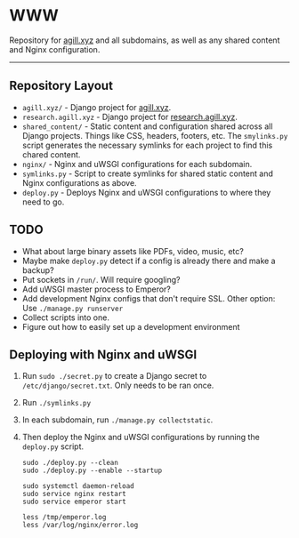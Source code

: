 # WWW

Repository for [agill.xyz](https://agill.xyz) and all subdomains, as well as any shared content and Nginx configuration.

---

## Repository Layout

* `agill.xyz/` - Django project for [agill.xyz](https://agill.xyz).
* `research.agill.xyz` - Django project for [research.agill.xyz](https://research.agill.xyz).
* `shared_content/` - Static content and configuration shared across all Django projects. Things like CSS, headers, footers, etc. The `smylinks.py` script generates the necessary symlinks for each project to find this chared content.
* `nginx/` - Nginx and uWSGI configurations for each subdomain.
* `symlinks.py` - Script to create symlinks for shared static content and Nginx configurations as above.
* `deploy.py` - Deploys Nginx and uWSGI configurations to where they need to go.

## TODO

* What about large binary assets like PDFs, video, music, etc?
* Maybe make `deploy.py` detect if a config is already there and make a backup?
* Put sockets in `/run/`. Will require googling?
* Add uWSGI master process to Emperor?
* Add development Nginx configs that don't require SSL. Other option: Use `./manage.py runserver`
* Collect scripts into one.
* Figure out how to easily set up a development environment

## Deploying with Nginx and uWSGI

1. Run `sudo ./secret.py` to create a Django secret to `/etc/django/secret.txt`. Only needs to be ran once.
2. Run `./symlinks.py`
3. In each subdomain, run `./manage.py collectstatic`.
4. Then deploy the Nginx and uWSGI configurations by running the `deploy.py` script.

    ```shell
    sudo ./deploy.py --clean
    sudo ./deploy.py --enable --startup

    sudo systemctl daemon-reload
    sudo service nginx restart
    sudo service emperor start

    less /tmp/emperor.log
    less /var/log/nginx/error.log
    ```
